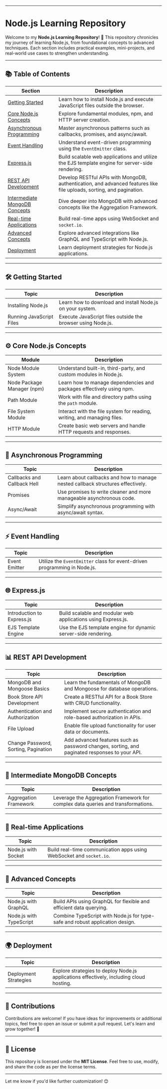 

---

# Node.js Learning Repository

Welcome to my **Node.js Learning Repository**! 🚀 This repository chronicles my journey of learning Node.js, from foundational concepts to advanced techniques. Each section includes practical examples, mini-projects, and real-world use cases to strengthen understanding.

---

## 📚 Table of Contents

| **Section**                        | **Description**                                                                                                                                                          |
|------------------------------------|----------------------------------------------------------------------------------------------------------------------------------------------------------------------|
| [Getting Started](#getting-started)         | Learn how to install Node.js and execute JavaScript files outside the browser.                                                                                      |
| [Core Node.js Concepts](#core-nodejs-concepts) | Explore fundamental modules, npm, and HTTP server creation.                                                                                                         |
| [Asynchronous Programming](#asynchronous-programming) | Master asynchronous patterns such as callbacks, promises, and async/await.                                                                                          |
| [Event Handling](#event-handling)         | Understand event-driven programming using the `EventEmitter` class.                                                                                                 |
| [Express.js](#expressjs)                 | Build scalable web applications and utilize the EJS template engine for server-side rendering.                                                                      |
| [REST API Development](#rest-api-development) | Develop RESTful APIs with MongoDB, authentication, and advanced features like file uploads, sorting, and pagination.                                                |
| [Intermediate MongoDB Concepts](#intermediate-mongodb-concepts) | Dive deeper into MongoDB with advanced concepts like the Aggregation Framework.                                                                                     |
| [Real-time Applications](#real-time-applications) | Build real-time apps using WebSocket and `socket.io`.                                                                                                              |
| [Advanced Concepts](#advanced-concepts)       | Explore advanced integrations like GraphQL and TypeScript with Node.js.                                                                                            |
| [Deployment](#deployment)               | Learn deployment strategies for Node.js applications.                                                                                                              |

---

## 🛠️ Getting Started

| **Topic**                      | **Description**                                           |
|--------------------------------|-----------------------------------------------------------|
| Installing Node.js             | Learn how to download and install Node.js on your system. |
| Running JavaScript Files       | Execute JavaScript files outside the browser using Node.js.|

---

## ⚙️ Core Node.js Concepts

| **Module**                  | **Description**                                                                                   |
|-----------------------------|---------------------------------------------------------------------------------------------------|
| Node Module System          | Understand built-in, third-party, and custom modules in Node.js.                                 |
| Node Package Manager (npm)  | Learn how to manage dependencies and packages effectively using npm.                             |
| Path Module                 | Work with file and directory paths using the `path` module.                                      |
| File System Module          | Interact with the file system for reading, writing, and managing files.                          |
| HTTP Module                 | Create basic web servers and handle HTTP requests and responses.                                 |

---

## 🔄 Asynchronous Programming

| **Topic**                   | **Description**                                                                                 |
|-----------------------------|-------------------------------------------------------------------------------------------------|
| Callbacks and Callback Hell | Learn about callbacks and how to manage nested callback structures effectively.                 |
| Promises                    | Use promises to write cleaner and more manageable asynchronous code.                            |
| Async/Await                 | Simplify asynchronous programming with async/await syntax.                                      |

---

## ⚡ Event Handling

| **Topic**       | **Description**                                                                 |
|------------------|-------------------------------------------------------------------------------|
| Event Emitter    | Utilize the `EventEmitter` class for event-driven programming in Node.js.    |

---

## 🌐 Express.js

| **Topic**            | **Description**                                                                 |
|-----------------------|-------------------------------------------------------------------------------|
| Introduction to Express.js | Build scalable and modular web applications using Express.js.               |
| EJS Template Engine   | Use the EJS template engine for dynamic server-side rendering.                 |

---

## 📊 REST API Development

| **Topic**                            | **Description**                                                                                         |
|--------------------------------------|---------------------------------------------------------------------------------------------------------|
| MongoDB and Mongoose Basics          | Learn the fundamentals of MongoDB and Mongoose for database operations.                                 |
| Book Store API Development           | Create a RESTful API for a Book Store with CRUD functionality.                                          |
| Authentication and Authorization     | Implement secure authentication and role-based authorization in APIs.                                  |
| File Upload                          | Enable file upload functionality for user data or documents.                                           |
| Change Password, Sorting, Pagination | Add advanced features such as password changes, sorting, and paginated responses to your API.          |

---

## 📂 Intermediate MongoDB Concepts

| **Topic**              | **Description**                                                                  |
|-------------------------|----------------------------------------------------------------------------------|
| Aggregation Framework   | Leverage the Aggregation Framework for complex data queries and transformations. |

---

## 🔗 Real-time Applications

| **Topic**            | **Description**                                                                 |
|-----------------------|-------------------------------------------------------------------------------|
| Node.js with Socket   | Build real-time communication apps using WebSocket and `socket.io`.          |

---

## 🚀 Advanced Concepts

| **Topic**                | **Description**                                                                 |
|---------------------------|-------------------------------------------------------------------------------|
| Node.js with GraphQL      | Build APIs using GraphQL for flexible and efficient data querying.            |
| Node.js with TypeScript   | Combine TypeScript with Node.js for type-safe and robust application design. |

---

## 🌍 Deployment

| **Topic**              | **Description**                                                                 |
|-------------------------|-------------------------------------------------------------------------------|
| Deployment Strategies   | Explore strategies to deploy Node.js applications effectively, including cloud hosting. |

---

## 🤝 Contributions

Contributions are welcome! If you have ideas for improvements or additional topics, feel free to open an issue or submit a pull request. Let's learn and grow together! 🌟

---

## 📜 License

This repository is licensed under the **MIT License**. Feel free to use, modify, and share the code as per the license terms.

---

Let me know if you'd like further customization! 😊
